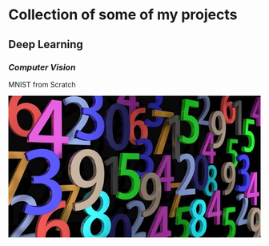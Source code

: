 # Collection of some of my projects

## Deep Learning

### *Computer Vision*

MNIST from Scratch

[1]:https://github.com/vipulrai91/my-projects/blob/master/resources/img/pay-2662758_640.jpg
[![MNSIT][1]](https://github.com/vipulrai91/tensorflow-projects/blob/master/mnist_tf_scratch.py)


